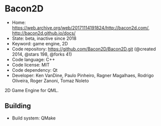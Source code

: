 # Bacon2D

- Home: https://web.archive.org/web/20171114191824/http://bacon2d.com/, http://bacon2d.github.io/docs/
- State: beta, inactive since 2018
- Keyword: game engine, 2D
- Code repository: https://github.com/Bacon2D/Bacon2D.git (@created 2014, @stars 198, @forks 41)
- Code language: C++
- Code license: MIT
- Code dependency: Qt
- Developer: Ken VanDine, Paulo Pinheiro, Ragner Magalhaes, Rodrigo Oliveira, Roger Zanoni, Tomaz Noleto

2D Game Engine for QML.

## Building

- Build system: QMake
